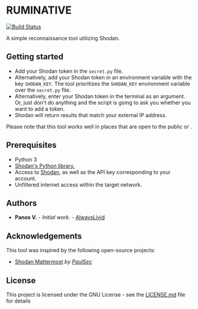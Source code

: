 # RUMINATIVE

[![Build Status](https://travis-ci.org/alwayslivid/ruminative.svg?branch=master)](https://travis-ci.org/alwayslivid/ruminative)

A simple reconnaissance tool utilizing Shodan.

## Getting started

* Add your Shodan token in the `secret.py` file.
* Alternatively, add your Shodan token in an environment variable with the key `SHODAN_KEY`. The tool prioritizes the `SHODAN_KEY` environment variable over the `secret.py` file.
* Alternatively, enter your Shodan token in the terminal as an argument. Or, just don't do anything and the script is going to ask you whether you want to add a token.
* Shodan will return results that match your external IP address.

Please note that this tool works well in places that are open to the public or .

## Prerequisites

* Python 3
* [Shodan's Python library.](https://pypi.python.org/simple/shodan/)
* Access to [Shodan](https://shodan.io), as well as the API key corresponding to your account.
* Unfiltered internet access within the target network.

## Authors

* **Panos V.** - *Initial work.* - [AlwaysLivid](https://alwayslivid.com)

## Acknowledgements

This tool was inspired by the following open-source projects:

* [Shodan Mattermost](https://github.com/PaulSec/Shodan-mattermost) *by [PaulSec](https://github.com/PaulSec)*

## License

This project is licensed under the GNU License - see the [LICENSE.md](LICENSE.md) file for details
